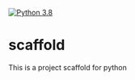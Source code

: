 [![Python 3.8](https://github.com/vanessaachristy/scaffold/actions/workflows/main.yml/badge.svg)](https://github.com/vanessaachristy/scaffold/actions/workflows/main.yml)

# scaffold
This is a project scaffold for python
